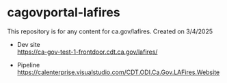 # cagovportal-lafires

This repository is for any content for ca.gov/lafires. Created on 3/4/2025

- Dev site  
  https://ca-gov-test-1-frontdoor.cdt.ca.gov/lafires/

- Pipeline  
  https://calenterprise.visualstudio.com/CDT.ODI.Ca.Gov.LAFires.Website
